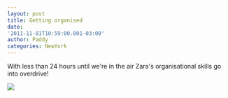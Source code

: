 ```yaml
--- 
layout: post 
title: Getting organised 
date:
'2011-11-01T10:59:00.001-03:00' 
author: Paddy 
categories: NewYork
---
```


With less than 24 hours until we're in the air Zara's organisational
skills go into overdrive!


![](http://lh6.ggpht.com/-9LKqcQkjFnI/TrBduYqg8JI/AAAAAAAACPE/_uNDcZxlVSY/photo-1.png)

